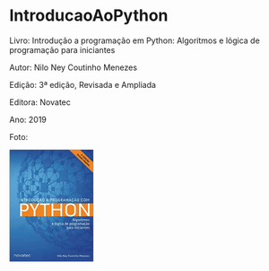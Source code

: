 ﻿# IntroducaoAoPython

Livro: Introdução a programação em Python: Algoritmos e lógica de programação para iniciantes

Autor: Nilo Ney Coutinho Menezes

Edição: 3ª edição, Revisada e Ampliada

Editora: Novatec

Ano: 2019

Foto: 

<img src="foto/livro.jpg" width="150" height="200">
